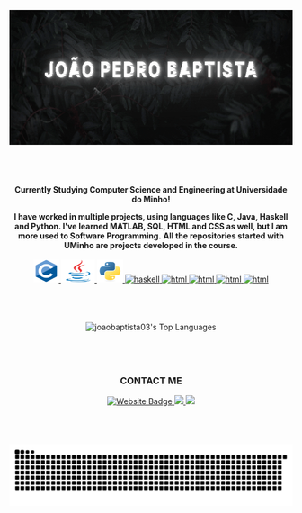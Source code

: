 <div align="center">

  <p align="center">
  <img width="680" height="240" src="https://raw.githubusercontent.com/joaobaptista03/joaobaptista03/main/Banner.gif">
</p>

<hr style="height:30pt; visibility:hidden;" />
  
**Currently Studying Computer Science and Engineering at Universidade do Minho!**

**I have worked in multiple projects, using languages like C, Java, Haskell and Python. I've learned MATLAB, SQL, HTML and CSS as well, but I am more used to Software Programming.**
**All the repositories started with UMinho are projects developed in the course.**
<br><br>
<a href="https://www.cprogramming.com/" target="_blank" rel="noreferrer"> 
  <img src="https://raw.githubusercontent.com/devicons/devicon/master/icons/c/c-original.svg" alt="c" width="45" height="40"/>  </a>
<a href="https://www.java.com" target="_blank" rel="noreferrer">
    <img src="https://raw.githubusercontent.com/devicons/devicon/master/icons/java/java-original.svg" alt="java" width="60" height="40"/> </a>
<a href="https://www.python.org" target="_blank" rel="noreferrer"> <img src="https://raw.githubusercontent.com/devicons/devicon/master/icons/python/python-original.svg" alt="python" width="46" height="40"/> </a>
<a href="https://www.haskell.org/" target="_blank" rel="noreferrer">
  <img src="https://upload.wikimedia.org/wikipedia/commons/1/1c/Haskell-Logo.svg" alt="haskell" width="60" height="40"/> </a>
<a href="wikipedia.org/wiki/HTML" target="_blank" rel="noreferrer"> <img src="https://upload.wikimedia.org/wikipedia/commons/6/61/HTML5_logo_and_wordmark.svg" alt="html" width="46" height="40"/> </a>
<a href="https://wikipedia.org/wiki/Cascading_Style_Sheets" target="_blank" rel="noreferrer"> <img src="https://upload.wikimedia.org/wikipedia/commons/d/d5/CSS3_logo_and_wordmark.svg" alt="html" width="46" height="40"/> </a>
<a href="wikipedia.org/wiki/SQL" target="_blank" rel="noreferrer"> <img src="https://symbols.getvecta.com/stencil_28/61_sql-database-generic.90b41636a8.svg" alt="html" width="46" height="40"/> </a>
<a href="https://www.mathworks.com/products/matlab.html" target="_blank" rel="noreferrer"> <img src="https://logos-world.net/wp-content/uploads/2020/12/MATLAB-Logo.png" alt="html" width="46" height="40"/> </a>  

<hr style="height:30pt; visibility:hidden;" />

![joaobaptista03's Top Languages](https://github-readme-stats.vercel.app/api/top-langs/?username=joaobaptista03&theme=nightowl&show_icons=true&hide_border=true&layout=compact)

<hr style="height:30pt; visibility:hidden;" />

<h3>CONTACT ME</h3>

<a href="mailto:joaopedromotabaptista2003@gmail.com">
 <img src="https://img.shields.io/badge/Gmail-D14836?style=for-the-badge&logo=gmail&logoColor=white" alt="Website Badge"/>
</a>

<a href="https://discordapp.com/users/210756181109506048" target="_blank">
  <img src="https://img.shields.io/badge/Discord-7289DA?style=for-the-badge&logo=discord&logoColor=white" target="_blank">
</a>

<a href="https://www.linkedin.com/in/joaobaptista03/" target="_blank">
  <img src="https://img.shields.io/badge/linkedin-%230077B5?style=for-the-badge&logo=linkedin&logoColor=white" target="_blank">
</a>
  
<hr style="height:30pt; visibility:hidden;"/>

<picture>
  <source media="(prefers-color-scheme: dark)" srcset="https://github.com/joaobaptista03/joaobaptista03/blob/output/github-contribution-grid-snake-dark.svg">
  <source media="(prefers-color-scheme: light)" srcset="https://github.com/joaobaptista03/joaobaptista03/blob/output/github-contribution-grid-snake.svg">
  <img alt="github contribution grid snake animation" src="https://github.com/joaobaptista03/joaobaptista03/blob/output/github-contribution-grid-snake.svg">
</picture>

</div>
